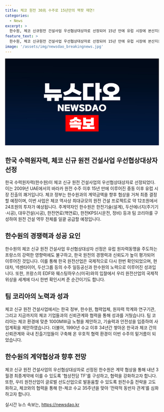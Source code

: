 ```yaml
---
title: 체코 원전 30兆 수주로 15년만의 잭팟 재연!
categories:
  - News
excerpt: >
  한수원, 체코 신규원전 건설사업 우선협상대상자로 선정되어 15년 만에 유럽 시장에 본산지를 마련했다. 1조원 이상의 사업비로 4기의 원전을 건설하는 이 사업은 역사상 최대규모로 평가되고 있다. 윤석열 대통령은 이를 세계 최고의 한국 원전산업 경쟁력으로 평가했으며, 체코 정부의 선정결과를 국내 기업 및 국민들에 대한 감사로 전했다. 이번 선정으로 원전 생태계가 가속화되고, 한수원은 1000MW급 대형원전의 설계, 건설 등을 담당하며, 체코와의 협력관계는 한-체코 수교 35주년을 맞아 심화될 것으로 기대된다.
feature_text: >
  한수원, 체코 신규원전 건설사업 우선협상대상자로 선정되어 15년 만에 유럽 시장에 본산지를 마련했다. 1조원 이상의 사업비로 4기의 원전을 건설하는 이 사업은 역사상 최대규모로 평가되고 있다. 윤석열 대통령은 이를 세계 최고의 한국 원전산업 경쟁력으로 평가했으며, 체코 정부의 선정결과를 국내 기업 및 국민들에 대한 감사로 전했다. 이번 선정으로 원전 생태계가 가속화되고, 한수원은 1000MW급 대형원전의 설계, 건설 등을 담당하며, 체코와의 협력관계는 한-체코 수교 35주년을 맞아 심화될 것으로 기대된다.
image: '/assets/img/newsdao_breakingnews.jpg'
---
```


<p><img src="/assets/img/newsdao_breakingnews.jpg" alt="cryptoinkorea 속보" /></p>

<h2 data-ke-size="size26">한국 수력원자력, 체코 신규 원전 건설사업 우선협상대상자 선정</h2>

<p data-ke-size="size16">한국 수력원자력(한수원)이 체코 신규 원전 건설사업의 우선협상대상자로 선정되었다. 이는 2009년 UAE에서의 바라카 원전 수주 이후 15년 만에 이루어진 중동 이후 유럽 시장 진출의 쾌거입니다. 체코 정부는 한수원과의 계약금액을 향후 협상을 거쳐 최종 결정할 예정이며, 이번 사업은 체코 역사상 최대규모의 원전 건설 프로젝트로 약 12조원에서 24조원의 투자가 예상됩니다. 주계약자인 한수원은 한전기술(설계), 두산에너지(주기기·시공), 대우건설(시공), 한전연료(핵연료), 한전KPS(시운전, 정비) 등과 팀 코리아를 구성하여 원전 건설 역무 전체를 일괄 공급할 예정입니다.</p>

<h2 data-ke-size="size26">한수원의 경쟁력과 성공 요인</h2>

<p data-ke-size="size16">한수원의 체코 신규 원전 건설사업 우선협상대상자 선정은 유럽 원자력동맹을 주도하는 프랑스의 강력한 영향력에도 불구하고, 한국 원전의 경쟁력과 신뢰도가 높이 평가되어 이루어진 것입니다. 이를 통해 한국 원전산업은 국제적으로 다시 한번 확인되었으며, 현대차, 넥센타이어, 두산그룹 등의 수주 일등공신과 한수원의 노력으로 이루어진 성과입니다. 또한, 프랑스의 EDF와 웨스팅하우스(미국)와의 입찰에서 우리 원전산업의 국제적 위상을 세계에 다시 한번 확인시켜 준 순간이기도 합니다.</p>

<h2 data-ke-size="size26">팀 코리아의 노력과 성과</h2>

<p data-ke-size="size16">체코 신규 원전 건설사업에서는 한국 정부, 한수원, 협력업체, 원자력 학계와 연구기관, 그리고 지금까지의 체코 기업들과의 신뢰관계와 협력을 통해 성과를 거뒀습니다. 팀 코리아는 체코 환경에 맞춘 1000MW급 노형을 제안하고, 기술력과 안전성을 입증하여 사업계획을 제안하였습니다. 더불어, 1990년 수교 이후 34년간 쌓아온 한국과 체코 간의 신뢰관계와 국내 진출기업들이 구축해 온 우호적 협력 환경이 이번 수주의 밑거름이 되었습니다.</p>

<h2 data-ke-size="size26">한수원의 계약협상과 향후 전망</h2>

<p data-ke-size="size16">체코 신규 원전 건설사업의 우선협상대상자로 선정된 한수원은 계약 협상을 통해 내년 3월경 최종계약에 이를 수 있도록 '협상전담 TF'를 구성하고, 협력을 강화하고자 합니다. 또한, 우리 원전산업이 글로벌 선도산업으로 발돋움할 수 있도록 원전수출 전략을 고도화하고, 체코와의 협력을 통해 한-체코 수교 35주년을 맞아 ‘전략적 동반자 관계’를 심화하고자 합니다.</p>
실시간 뉴스 속보는, <a href="https://newsdao.kr" rel="dofollow">https://newsdao.kr</a>



